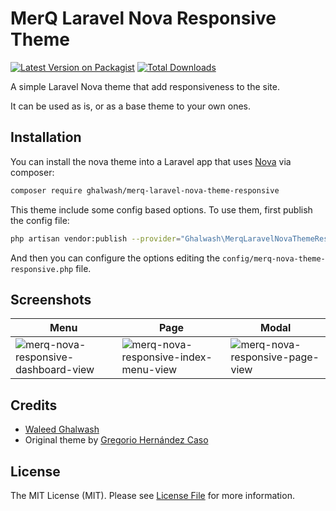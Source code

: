 # MerQ Laravel Nova Responsive Theme
[![Latest Version on Packagist](https://img.shields.io/packagist/v/ghalwash/merq-laravel-nova-theme-responsive.svg?style=flat-square)](https://packagist.org/packages/ghalwash/merq-laravel-nova-theme-responsive)
[![Total Downloads](https://img.shields.io/packagist/dt/ghalwash/merq-laravel-nova-theme-responsive.svg?style=flat-square)](https://packagist.org/packages/ghalwash/merq-laravel-nova-theme-responsive)

A simple Laravel Nova theme that add responsiveness to the site.

It can be used as is, or as a base theme to your own ones.

## Installation

You can install the nova theme into a Laravel app that uses [Nova](https://nova.laravel.com) via composer:

```bash
composer require ghalwash/merq-laravel-nova-theme-responsive
```

This theme include some config based options. To use them, first publish the config file:

```bash
php artisan vendor:publish --provider="Ghalwash\MerqLaravelNovaThemeResponsive\ThemeServiceProvider"
```

And then you can configure the options editing the `config/merq-nova-theme-responsive.php` file.

## Screenshots

Menu | Page | Modal
------------ | ------------- | -------------
![merq-nova-responsive-dashboard-view](https://user-images.githubusercontent.com/62288371/82613078-c3da9980-9bc4-11ea-83e6-d16e2d583309.png) | ![merq-nova-responsive-index-menu-view](https://user-images.githubusercontent.com/62288371/82613084-c5a45d00-9bc4-11ea-8e69-536772b024ef.png) | ![merq-nova-responsive-page-view](https://user-images.githubusercontent.com/62288371/82613089-c6d58a00-9bc4-11ea-8bcd-57da3f2bac72.png)




## Credits

- [Waleed Ghalwash](https://www.linkedin.com/in/waleedghalwash)
- Original theme by [Gregorio Hernández Caso](https://github.com/gregoriohc)

## License

The MIT License (MIT). Please see [License File](LICENSE.md) for more information.
